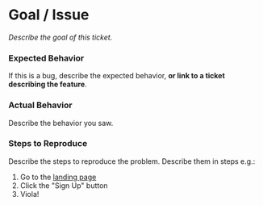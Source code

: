 # Goal / Issue

_Describe the goal of this ticket._

### Expected Behavior

If this is a bug, describe the expected behavior, **or link to a ticket
describing the feature**.

### Actual Behavior

Describe the behavior you saw.

### Steps to Reproduce

Describe the steps to reproduce the problem. Describe them in steps e.g.:

1. Go to the [landing page](#goal)
1. Click the "Sign Up" button
1. Viola!
